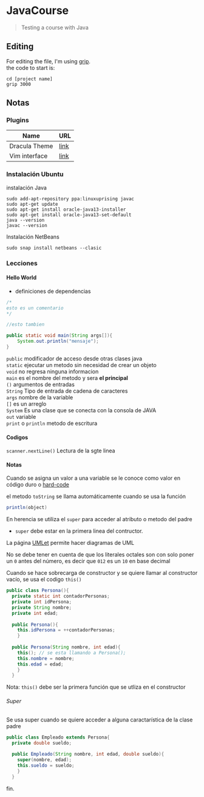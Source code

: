 # JavaCourse
 >Testing a course with Java

## Editing
 For editing the file, I'm using [grip](https://github.com/joeyespo/grip).  
 the code to start is:

 ```
 cd [project name]
 grip 3000
 ```

## Notas
### Plugins

|Name|URL|
| --- | --- |
|Dracula Theme|[link](http://plugins.netbeans.org/plugin/62424/darcula-laf-for-netbeans)|
|Vim interface|[link](http://plugins.netbeans.org/plugin/2802/jvi-vi-vim-editor-clone)|

### Instalación Ubuntu

instalación Java
```
sudo add-apt-repository ppa:linuxuprising javac
sudo apt-get update
sudo apt-get install oracle-java13-installer
sudo apt-get install oracle-java13-set-default
java --version
javac --version
```
Instalación NetBeans

```
sudo snap install netbeans --clasic
```

### Lecciones

#### Hello World
 - definiciones de dependencias
```java
/*
esto es un comentario
*/

//esto tambien

public static void main(String args[]){
	System.out.println("mensaje");
}
```
`public` modificador de acceso desde otras clases java  
`static` ejecutar un metodo sin necesidad de crear un objeto  
`void` no regresa ninguna informacion  
`main` es el nombre del metodo y sera **el principal**  
`()` argumentos de entradas  
`String` Tipo de entrada de cadena de caracteres  
`args` nombre de la variable  
`[]` es un arreglo  
`System` Es una clase que se conecta con la consola de JAVA  
`out` variable  
`print` o `println` metodo de escritura

#### Codigos

`scanner.nextLine()` Lectura de la sgte linea


#### Notas
Cuando se asigna un valor a una variable se le conoce como valor en código duro o [hard-code](https://es.wikipedia.org/wiki/Hard_code)

el metodo `toString` se llama automáticamente cuando se usa la función 
```java
println(object)
```

En herencia se utiliza el `super` para acceder al atributo o metodo del padre
 - `super` debe estar en la primera linea del contructor.


La página [UMLet](https://www.umlet.com/) permite hacer diagramas de UML

No se debe tener en cuenta de que los literales octales son con solo poner un `0` antes del número, es decir que `012` es un `10` en base decimal

Cuando se hace sobrecarga de constructor y se quiere llamar al constructor vacío, se usa el codigo `this()`

```java
public class Persona(){
  private static int contadorPersonas;
  private int idPersona;
  private String nombre;
  private int edad;
 
  public Persona(){
    this.idPersona = ++contadorPersonas;
    }
 
  public Persona(String nombre, int edad){
    this(); // se esta llamando a Persona();
    this.nombre = nombre;
    this.edad = edad;
    }
  }
```
Nota: `this()` debe ser la primera función que se utliza en el constructor

###### Super

Se usa super cuando se quiere acceder a alguna caractarística de la clase padre

```java
public class Empleado extends Persona{
  private double sueldo;

  public Empleado(String nombre, int edad, double sueldo){
    super(nombre, edad);
    this.sueldo = sueldo;
    }
  }

````

fin.

